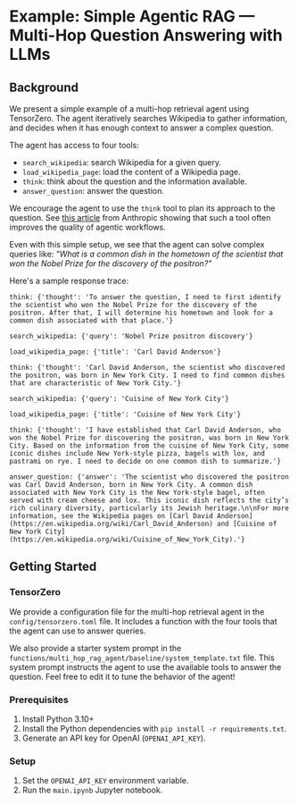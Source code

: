 # Example: Simple Agentic RAG — Multi-Hop Question Answering with LLMs

## Background

We present a simple example of a multi-hop retrieval agent using TensorZero.
The agent iteratively searches Wikipedia to gather information, and decides when it has enough context to answer a complex question.

The agent has access to four tools:

- `search_wikipedia`: search Wikipedia for a given query.
- `load_wikipedia_page`: load the content of a Wikipedia page.
- `think`: think about the question and the information available.
- `answer_question`: answer the question.

We encourage the agent to use the `think` tool to plan its approach to the question.
See [this article](https://www.anthropic.com/engineering/claude-think-tool) from Anthropic showing that such a tool often improves the quality of agentic workflows.

Even with this simple setup, we see that the agent can solve complex queries like: _"What is a common dish in the hometown of the scientist that won the Nobel Prize for the discovery of the positron?"_

Here's a sample response trace:

```
think: {'thought': 'To answer the question, I need to first identify the scientist who won the Nobel Prize for the discovery of the positron. After that, I will determine his hometown and look for a common dish associated with that place.'}

search_wikipedia: {'query': 'Nobel Prize positron discovery'}

load_wikipedia_page: {'title': 'Carl David Anderson'}

think: {'thought': 'Carl David Anderson, the scientist who discovered the positron, was born in New York City. I need to find common dishes that are characteristic of New York City.'}

search_wikipedia: {'query': 'Cuisine of New York City'}

load_wikipedia_page: {'title': 'Cuisine of New York City'}

think: {'thought': 'I have established that Carl David Anderson, who won the Nobel Prize for discovering the positron, was born in New York City. Based on the information from the cuisine of New York City, some iconic dishes include New York-style pizza, bagels with lox, and pastrami on rye. I need to decide on one common dish to summarize.'}

answer_question: {'answer': 'The scientist who discovered the positron was Carl David Anderson, born in New York City. A common dish associated with New York City is the New York-style bagel, often served with cream cheese and lox. This iconic dish reflects the city’s rich culinary diversity, particularly its Jewish heritage.\n\nFor more information, see the Wikipedia pages on [Carl David Anderson](https://en.wikipedia.org/wiki/Carl_David_Anderson) and [Cuisine of New York City](https://en.wikipedia.org/wiki/Cuisine_of_New_York_City).'}
```

## Getting Started

### TensorZero

We provide a configuration file for the multi-hop retrieval agent in the `config/tensorzero.toml` file.
It includes a function with the four tools that the agent can use to answer queries.

We also provide a starter system prompt in the `functions/multi_hop_rag_agent/baseline/system_template.txt` file.
This system prompt instructs the agent to use the available tools to answer the question.
Feel free to edit it to tune the behavior of the agent!

### Prerequisites

1. Install Python 3.10+
2. Install the Python dependencies with `pip install -r requirements.txt`.
3. Generate an API key for OpenAI (`OPENAI_API_KEY`).

### Setup

1. Set the `OPENAI_API_KEY` environment variable.
2. Run the `main.ipynb` Jupyter notebook.
